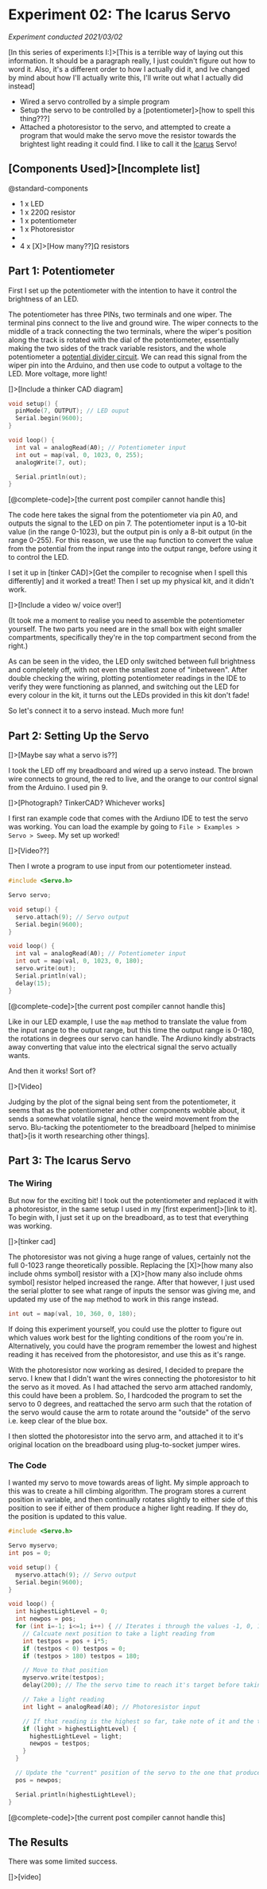 # Experiment 02: The Icarus Servo
*Experiment conducted 2021/03/02*

[In this series of experiments I:]>[This is a terrible way of laying out this information. It should be a paragraph really, I just couldn't figure out how to word it. Also, it's a different order to how I actually did it, and Ive changed by mind about how I'll actually write this, I'll write out what I actually did instead]

* Wired a servo controlled by a simple program
* Setup the servo to be controlled by a [potentiometer]>[how to spell this thing???]
* Attached a photoresistor to the servo, and attempted to create a
program that would make the servo move the resistor towards the brightest light reading it could find. I like to call it the [Icarus](https://en.wikipedia.org/wiki/Icarus) Servo!

## [Components Used]>[Incomplete list]

@standard-components
* 1 x LED
* 1 x 220Ω resistor
* 1 x potentiometer
* 1 x Photoresistor
*
* 4 x [X]>[How many??]Ω resistors

## Part 1: Potentiometer
First I set up the potentiometer with the intention to have it control the brightness of an LED.

The potentiometer has three PINs, two terminals and one wiper. The terminal pins connect to the live and ground wire. The wiper connects to the middle of a track connecting the two terminals, where the wiper's position along the track is rotated with the dial of the potentiometer, essentially making the two sides of the track variable resistors, and the whole potentiometer a [potential divider circuit](@post-link-potential-divier-circuit). We can read this signal from the wiper pin into the Arduino, and then use code to output a voltage to the LED. More voltage, more light!

[]>[Include a thinker CAD diagram]

```C
void setup() {
  pinMode(7, OUTPUT); // LED ouput
  Serial.begin(9600);
}

void loop() {
  int val = analogRead(A0); // Potentiometer input
  int out = map(val, 0, 1023, 0, 255);
  analogWrite(7, out);

  Serial.println(out);
}
```

[@complete-code]>[the current post compiler cannot handle this]

The code here takes the signal from the potentiometer via pin A0, and outputs the signal to the LED on pin 7. The potentiometer input is a 10-bit value (in the range 0-1023), but the output pin is only a 8-bit output (in the range 0-255). For this reason, we use the `map` function to convert the value from the potential from the input range into the output range, before using it to control the LED.

I set it up in [tinker CAD]>[Get the compiler to recognise when I spell this differently] and it worked a treat! Then I set up my physical kit, and it didn't work.

[]>[Include a video w/ voice over!]

(It took me a moment to realise you need to assemble the potentiometer yourself. The two parts you need are in the small box with eight smaller compartments, specifically they're in the top compartment second from the right.)

As can be seen in the video, the LED only switched between full brightness and completely off, with not even the smallest zone of "inbetween". After double checking the wiring, plotting potentiometer readings in the IDE to verify they were functioning as planned, and switching out the LED for every colour in the kit, it turns out the LEDs provided in this kit don't fade!

So let's connect it to a servo instead. Much more fun!

## Part 2: Setting Up the Servo
[]>[Maybe say what a servo is??]

I took the LED off my breadboard and wired up a servo instead. The brown wire connects to ground, the red to live, and the orange to our control signal from the Arduino. I used pin 9.

[]>[Photograph? TinkerCAD? Whichever works]

I first ran example code that comes with the Ardiuno IDE to test the servo was working. You can load the example by going to `File > Examples > Servo > Sweep`. My set up worked!

[]>[Video??]

Then I wrote a program to use input from our potentiometer instead.

```C
#include <Servo.h>

Servo servo;

void setup() {
  servo.attach(9); // Servo output
  Serial.begin(9600);
}

void loop() {
  int val = analogRead(A0); // Potentiometer input
  int out = map(val, 0, 1023, 0, 180);
  servo.write(out);
  Serial.println(val);
  delay(15);
}
```

[@complete-code]>[the current post compiler cannot handle this]

Like in our LED example, I use the `map` method to translate the value from the input range to the output range, but this time the output range is 0-180, the rotations in degrees our servo can handle. The Ardiuno kindly abstracts away converting that value into the electrical signal the servo actually wants.

And then it works! Sort of?

[]>[Video]

Judging by the plot of the signal being sent from the potentiometer, it seems that as the potentiometer and other components wobble about, it sends a somewhat volatile signal, hence the weird movement from the servo. Blu-tacking the potentiometer to the breadboard [helped to minimise that]>[is it worth researching other things].

## Part 3: The Icarus Servo

### The Wiring
But now for the exciting bit! I took out the potentiometer and replaced it with a photoresistor, in the same setup I used in my [first experiment]>[link to it]. To begin with, I just set it up on the breadboard, as to test that everything was working.

[]>[tinker cad]

The photoresistor was not giving a huge range of values, certainly not the full 0-1023 range theoretically possible. Replacing the [X]>[how many also include ohms symbol] resistor with a [X]>[how many also include ohms symbol] resistor helped increased the range. After that however, I just used the serial plotter to see what range of inputs the sensor was giving me, and updated my use of the `map` method to work in this range instead.

```C
int out = map(val, 10, 360, 0, 180);
```

If doing this experiment yourself, you could use the plotter to figure out which values work best for the lighting conditions of the room you're in. Alternatively, you could have the program remember the lowest and highest reading it has received from the photoresistor, and use this as it's range.

With the photoresistor now working as desired, I decided to prepare the servo. I knew that I didn't want the wires connecting the photoresistor to hit the servo as it moved. As I had attached the servo arm attached randomly, this could have been a problem. So, I hardcoded the program to set the servo to 0 degrees, and reattached the servo arm such that the rotation of the servo would cause the arm to rotate around the "outside" of the servo i.e. keep clear of the blue box.

I then slotted the photoresistor into the servo arm, and attached it to it's original location on the breadboard using plug-to-socket jumper wires.

### The Code
I wanted my servo to move towards areas of light. My simple approach to this was to create a hill climbing algorithm. The program stores a current position in variable, and then continually rotates slightly to either side of this position to see if either of them produce a higher light reading. If they do, the position is updated to this value.

```C
#include <Servo.h>

Servo myservo;
int pos = 0;

void setup() {
  myservo.attach(9); // Servo output
  Serial.begin(9600);
}

void loop() {
  int highestLightLevel = 0;
  int newpos = pos;
  for (int i=-1; i<=1; i++) { // Iterates i through the values -1, 0, 1 - corresponding to "left", "centre", and "right"
    // Calcuate next position to take a light reading from
    int testpos = pos + i*5;
    if (testpos < 0) testpos = 0;
    if (testpos > 180) testpos = 180;

    // Move to that position
    myservo.write(testpos);
    delay(200); // The the servo time to reach it's target before taking a light reading

    // Take a light reading
    int light = analogRead(A0); // Photoresistor input

    // If that reading is the highest so far, take note of it and the tested position
    if (light > highestLightLevel) {
      highestLightLevel = light;
      newpos = testpos;
    }
  }

  // Update the "current" position of the servo to the one that produced the highest light reading
  pos = newpos;

  Serial.println(highestLightLevel);
}
```

[@complete-code]>[the current post compiler cannot handle this]

## The Results
There was some limited success.

[]>[video]
